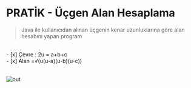 # PRATİK - Üçgen Alan Hesaplama

> Java ile kullanıcıdan alınan üçgenin kenar uzunluklarına göre alan hesabını yapan program

<br>
- [x]   Çevre : 2u = a+b+c <br>
- [x]   Alan =√(u(u-a)(u-b)(u-c))
<br>
<br>

![out](https://user-images.githubusercontent.com/35347777/138570447-199230b5-5d0f-4e3e-9dff-b573644fb399.gif)

